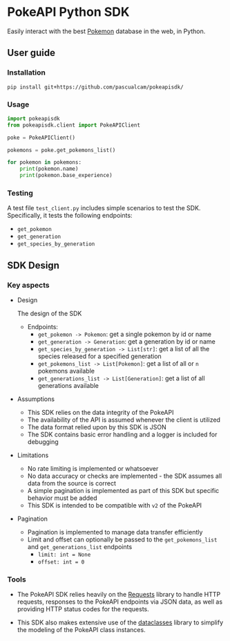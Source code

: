 # PokeAPI Python SDK

Easily interact with the best [Pokemon](https://pokeapi.co/) database in the web, in Python. 

## User guide

### Installation

`pip install git+https://github.com/pascualcam/pokeapisdk/`

### Usage

```python
import pokeapisdk
from pokeapisdk.client import PokeAPIClient

poke = PokeAPIClient()

pokemons = poke.get_pokemons_list()

for pokemon in pokemons:
    print(pokemon.name)
    print(pokemon.base_experience)

```

### Testing

A test file `test_client.py` includes simple scenarios to test the SDK. Specifically, it tests the following endpoints:

- `get_pokemon`
- `get_generation`
- `get_species_by_generation`

## SDK Design

### Key aspects

- Design

    The design of the SDK

    - Endpoints:
        - `get_pokemon -> Pokemon`: get a single pokemon by id or name
        - `get_generation -> Generation`: get a generation by id or name
        - `get_species_by_generation -> List[str]`: get a list of all the species released for a specified generation
        - `get_pokemons_list -> List[Pokemon]`: get a list of all or `n` pokemons available
        - `get_generations_list -> List[Generation]`: get a list of all generations available

- Assumptions

    - This SDK relies on the data integrity of the PokeAPI
    - The availability of the API is assumed whenever the client is utilized
    - The data format relied upon by this SDK is JSON
    - The SDK contains basic error handling and a logger is included for debugging

- Limitations

    - No rate limiting is implemented or whatsoever
    - No data accuracy or checks are implemented - the SDK assumes all data from the source is correct
    - A simple pagination is implemented as part of this SDK but specific behavior must be added
    - This SDK is intended to be compatible with `v2` of the PokeAPI

- Pagination

    - Pagination is implemented to manage data transfer efficiently
    - Limit and offset can optionally be passed to the `get_pokemons_list` and `get_generations_list` endpoints
      - `limit: int = None`
      - `offset: int = 0`

### Tools

- The PokeAPI SDK relies heavily on the [Requests](https://pypi.org/project/requests/) library to handle HTTP requests, responses to the PokeAPI endpoints via JSON data, as well as providing HTTP status codes for the requests. 

- This SDK also makes extensive use of the [dataclasses](https://docs.python.org/3/library/dataclasses.html) library to simplify the modeling of the PokeAPI class instances.
